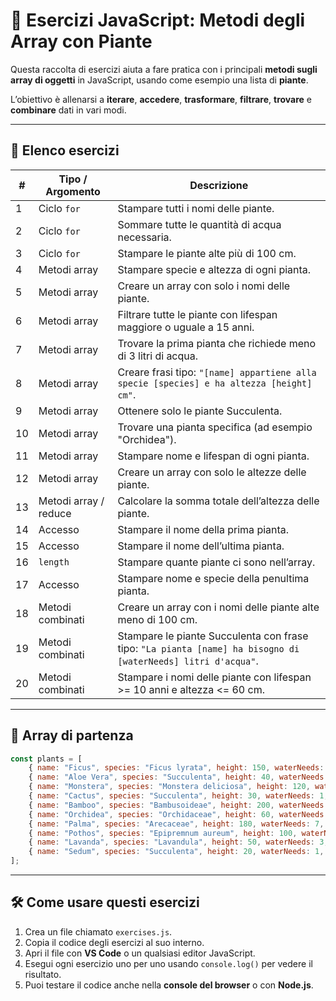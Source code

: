 # 🌱 Esercizi JavaScript: Metodi degli Array con Piante

Questa raccolta di esercizi aiuta a fare pratica con i principali **metodi sugli array di oggetti** in JavaScript, usando come esempio una lista di **piante**.  

L’obiettivo è allenarsi a **iterare**, **accedere**, **trasformare**, **filtrare**, **trovare** e **combinare** dati in vari modi.  

---

## 📝 Elenco esercizi

| #  | Tipo / Argomento        | Descrizione                                                                 |
|----|-------------------------|-----------------------------------------------------------------------------|
| 1  | Ciclo `for`             | Stampare tutti i nomi delle piante.                                         |
| 2  | Ciclo `for`             | Sommare tutte le quantità di acqua necessaria.                               |
| 3  | Ciclo `for`             | Stampare le piante alte più di 100 cm.                                       |
| 4  | Metodi array            | Stampare specie e altezza di ogni pianta.                                    |
| 5  | Metodi array            | Creare un array con solo i nomi delle piante.                                |
| 6  | Metodi array            | Filtrare tutte le piante con lifespan maggiore o uguale a 15 anni.          |
| 7  | Metodi array            | Trovare la prima pianta che richiede meno di 3 litri di acqua.               |
| 8  | Metodi array            | Creare frasi tipo: `"[name] appartiene alla specie [species] e ha altezza [height] cm"`. |
| 9  | Metodi array            | Ottenere solo le piante Succulenta.                                         |
| 10 | Metodi array            | Trovare una pianta specifica (ad esempio "Orchidea").                        |
| 11 | Metodi array            | Stampare nome e lifespan di ogni pianta.                                     |
| 12 | Metodi array            | Creare un array con solo le altezze delle piante.                             |
| 13 | Metodi array / reduce   | Calcolare la somma totale dell’altezza delle piante.                         |
| 14 | Accesso                 | Stampare il nome della prima pianta.                                         |
| 15 | Accesso                 | Stampare il nome dell’ultima pianta.                                         |
| 16 | `length`                | Stampare quante piante ci sono nell’array.                                   |
| 17 | Accesso                 | Stampare nome e specie della penultima pianta.                               |
| 18 | Metodi combinati        | Creare un array con i nomi delle piante alte meno di 100 cm.                 |
| 19 | Metodi combinati        | Stampare le piante Succulenta con frase tipo: `"La pianta [name] ha bisogno di [waterNeeds] litri d'acqua"`. |
| 20 | Metodi combinati        | Stampare i nomi delle piante con lifespan >= 10 anni e altezza <= 60 cm.    |

---

## 🔹 Array di partenza

```javascript
const plants = [
    { name: "Ficus", species: "Ficus lyrata", height: 150, waterNeeds: 4, lifespan: 25 },
    { name: "Aloe Vera", species: "Succulenta", height: 40, waterNeeds: 2, lifespan: 12 },
    { name: "Monstera", species: "Monstera deliciosa", height: 120, waterNeeds: 5, lifespan: 20 },
    { name: "Cactus", species: "Succulenta", height: 30, waterNeeds: 1, lifespan: 15 },
    { name: "Bamboo", species: "Bambusoideae", height: 200, waterNeeds: 6, lifespan: 10 },
    { name: "Orchidea", species: "Orchidaceae", height: 60, waterNeeds: 3, lifespan: 8 },
    { name: "Palma", species: "Arecaceae", height: 180, waterNeeds: 7, lifespan: 30 },
    { name: "Pothos", species: "Epipremnum aureum", height: 100, waterNeeds: 4, lifespan: 12 },
    { name: "Lavanda", species: "Lavandula", height: 50, waterNeeds: 3, lifespan: 15 },
    { name: "Sedum", species: "Succulenta", height: 20, waterNeeds: 1, lifespan: 10 }
];
```

---

## 🛠️ Come usare questi esercizi

1. Crea un file chiamato `exercises.js`.  
2. Copia il codice degli esercizi al suo interno.  
3. Apri il file con **VS Code** o un qualsiasi editor JavaScript.  
4. Esegui ogni esercizio uno per uno usando `console.log()` per vedere il risultato.  
5. Puoi testare il codice anche nella **console del browser** o con **Node.js**.